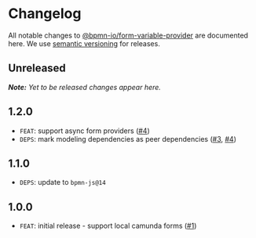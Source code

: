 # Changelog

All notable changes to [@bpmn-io/form-variable-provider](https://github.com/bpmn-io/form-variable-provider) are documented here. We use [semantic versioning](http://semver.org/) for releases.

## Unreleased

___Note:__ Yet to be released changes appear here._

## 1.2.0

* `FEAT`: support async form providers ([#4](https://github.com/bpmn-io/form-variable-provider/pull/4))
* `DEPS`: mark modeling dependencies as peer dependencies ([#3](https://github.com/bpmn-io/form-variable-provider/issues/3), [#4](https://github.com/bpmn-io/form-variable-provider/pull/4))

## 1.1.0

* `DEPS`: update to `bpmn-js@14`

## 1.0.0

* `FEAT`: initial release - support local camunda forms ([#1](https://github.com/bpmn-io/form-variable-provider/pull/1))